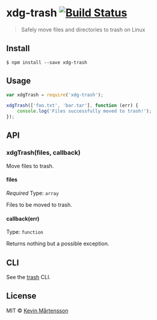 # xdg-trash [![Build Status](http://img.shields.io/travis/kevva/xdg-trash.svg?style=flat)](https://travis-ci.org/kevva/xdg-trash)

> Safely move files and directories to trash on Linux


## Install

```
$ npm install --save xdg-trash
```


## Usage

```js
var xdgTrash = require('xdg-trash');

xdgTrash(['foo.txt', 'bar.tar'], function (err) {
	console.log('Files successfully moved to trash!');
});
```


## API

### xdgTrash(files, callback)

Move files to trash.

#### files

*Required*
Type: `array`

Files to be moved to trash.

#### callback(err)

Type: `function`

Returns nothing but a possible exception.


## CLI

See the [trash](https://github.com/sindresorhus/trash#cli) CLI.


## License

MIT © [Kevin Mårtensson](https://github.com/kevva)

